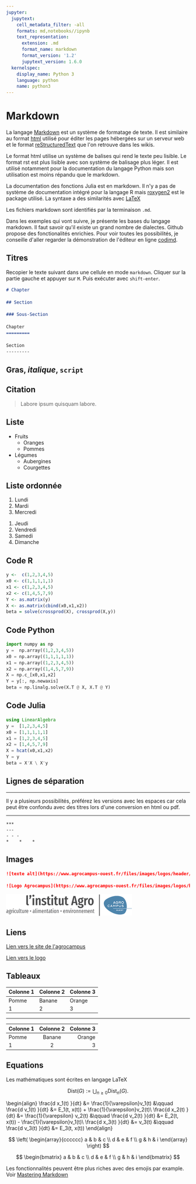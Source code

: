```yaml
---
jupyter:
  jupytext:
    cell_metadata_filter: -all
    formats: md,notebooks//ipynb
    text_representation:
      extension: .md
      format_name: markdown
      format_version: '1.2'
      jupytext_version: 1.6.0
  kernelspec:
    display_name: Python 3
    language: python
    name: python3
---
```


# Markdown

La langage [Markdown](https://www.markdownguide.org) est un système de formatage de texte. Il est similaire au format [html](https://html.spec.whatwg.org/multipage/) utilisé pour éditer les pages hébergées sur un serveur web et le format [reStructuredText](https://docutils.sourceforge.io/rst.html) que l'on retrouve dans les wikis. 

Le format html utilise un système de balises qui rend le texte peu lisible. Le format rst est plus lisible avec son système de balisage plus léger. Il est utilisé notamment pour la documentation du langage Python mais son utilisation est moins répandu que le markdown. 


La documentation des fonctions Julia est en markdown. Il n'y a pas de système de documentation intégré pour la langage R mais [roxygen2](https://cran.r-project.org/web/packages/roxygen2/) est le package utilisé. La syntaxe a des similarités avec [LaTeX](https://fr.wikipedia.org/wiki/LaTeX)


Les fichiers markdown sont identifiés par la terminaison `.md`.

Dans les exemples qui vont suivre, je présente les bases du langage markdown. Il faut savoir qu'il existe un grand nombre de dialectes. Github propose des fonctionalités enrichies. Pour voir toutes les possibilités, je conseille d'aller regarder la démonstration de l'éditeur en ligne [codimd](https://demo.codimd.org/features).


## Titres

Recopier le texte suivant dans une cellule en mode `markdown`. Cliquer sur la partie gauche et appuyer sur `M`. Puis exécuter avec `shift-enter`.

```md
# Chapter

## Section

### Sous-Section

Chapter
=========

Section
---------
```


## **Gras**, *italique*, `script`




## Citation

> Labore ipsum quisquam labore.


## Liste
- Fruits
    * Oranges
    * Pommes
- Légumes
    * Aubergines
    * Courgettes





## Liste ordonnée

1. Lundi
2. Mardi
3. Mercredi




<ol>
<li>Jeudi</li>
<li>Vendredi</li>
<li>Samedi</li>
<li>Dimanche</li>
</ol>


## Code R

```r
y <-  c(1,2,3,4,5)
x0 <- c(1,1,1,1,1)  
x1 <- c(1,2,3,4,5)
x2 <- c(1,4,5,7,9)
Y <- as.matrix(y)
X <- as.matrix(cbind(x0,x1,x2))
beta = solve(crossprod(X), crossprod(X,y))
```


## Code Python

```py
import numpy as np
y =  np.array((1,2,3,4,5))
x0 = np.array((1,1,1,1,1)) 
x1 = np.array((1,2,3,4,5))
x2 = np.array((1,4,5,7,9))
X = np.c_[x0,x1,x2]
Y = y[:, np.newaxis]
beta = np.linalg.solve(X.T @ X, X.T @ Y)
```


## Code Julia

```jl
using LinearAlgebra
y =  [1,2,3,4,5]
x0 = [1,1,1,1,1]
x1 = [1,2,3,4,5]
x2 = [1,4,5,7,9]
X = hcat(x0,x1,x2)
Y = y
beta = X'X \ X'y
```


## Lignes de séparation

***
Il y a plusieurs possibilités, préférez les versions avec les espaces car cela peut être confondu avec des titres lors d'une conversion en html ou pdf.
***

```
***
---
- - -
*    *    *
```


## Images

<!-- #region -->
```markdown
![texte alt](https://www.agrocampus-ouest.fr/files/images/logos/header/logo-agrocampus-ouest.png "Logo Agrocampus")

![Logo Agrocampus](https://www.agrocampus-ouest.fr/files/images/logos/header/logo-agrocampus-ouest.png)
```
<!-- #endregion -->

![Logo Agrocampus](images/logo-agrocampus-ouest.png)


## Liens

[Lien vers le site de l'agrocampus](https://www.agrocampus-ouest.fr/f)

[Lien vers le logo](images/logo-agrocampus-ouest.png "le logo!")



## Tableaux

Colonne 1 | Colonne 2 | Colonne 3
--- | --- | ---
Pomme | Banane | Orange
1 | 2 | 3

---

Colonne 1 | Colonne 2 | Colonne 3
:--- | :---: | ---:
Pomme | Banane | Orange
1 | 2 | 3


## Equations
Les mathématiques sont écrites en langage LaTeX

$$
\text{Dist}(G):=\bigcup_{n\ge 0} \text{Dist}_n(G).
$$


\begin{align}
\frac{d x_1(t) }{dt} &= \frac{1}{\varepsilon}v_1(t)  &\qquad \frac{d v_1(t) }{dt} &= E_1(t, x(t)) + \frac{1}{\varepsilon}v_2(t)\\
\frac{d x_2(t) }{dt} &= \frac{1}{\varepsilon} v_2(t) &\qquad \frac{d v_2(t) }{dt} &= E_2(t, x(t)) - \frac{1}{\varepsilon}v_1(t)\\
\frac{d x_3(t) }{dt} &= v_3(t)                       &\qquad \frac{d v_3(t) }{dt} &= E_3(t, x(t)) 
\end{align}


$$
\left(
\begin{array}{cccccc}
a & b & c  \\
d & e & f \\
g & h & i  
\end{array}
\right)
$$


$$
\begin{bmatrix}
a & b & c \\
d & e & f \\
g & h & i
\end{bmatrix}
$$


Les fonctionnalités peuvent être plus riches avec des emojis par example. Voir [Mastering Markdown](https://guides.github.com/features/mastering-markdown/)
